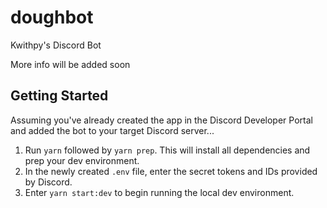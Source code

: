 # doughbot

Kwithpy's Discord Bot

More info will be added soon

## Getting Started

Assuming you've already created the app in the Discord Developer Portal and added the bot to your target Discord server...

1. Run `yarn` followed by `yarn prep`. This will install all dependencies and prep your dev environment.
2. In the newly created `.env` file, enter the secret tokens and IDs provided by Discord.
3. Enter `yarn start:dev` to begin running the local dev environment.